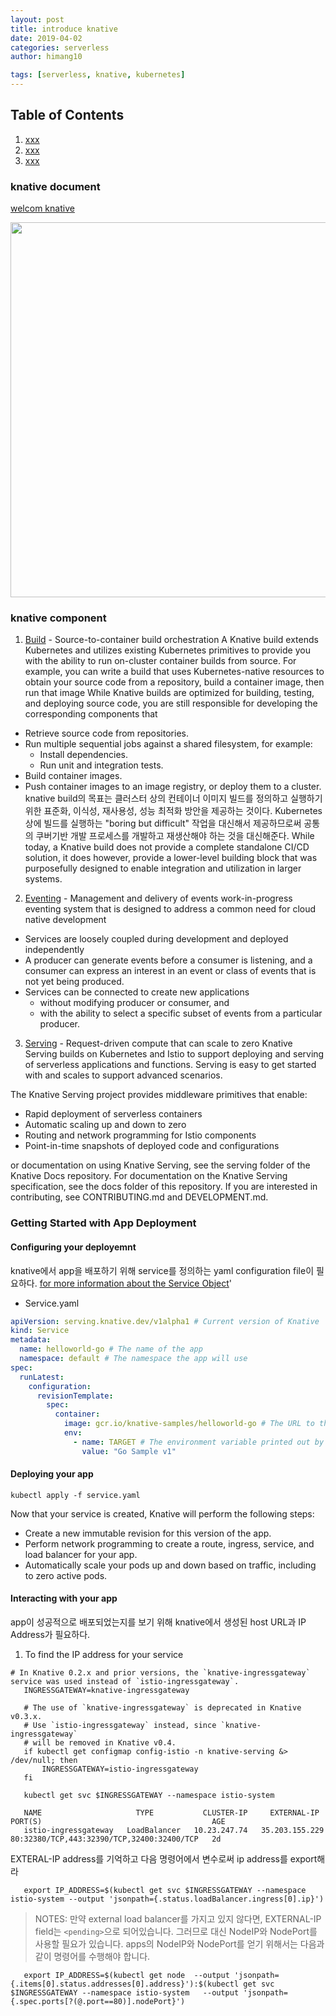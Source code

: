 ```yaml
---
layout: post
title: introduce knative
date: 2019-04-02
categories: serverless
author: himang10

tags: [serverless, knative, kubernetes]
---
```


## Table of Contents
1. [xxx](#xxx)
2. [xxx](#xxx)
3. [xxx](#xxx)

### knative document 
[welcom knative](https://www.knative.dev/docs/)

<img src="https://www.knative.dev/docs/images/knative-audience.svg" width="600">

### knative component
1. [Build](https://github.com/knative/build/) - Source-to-container build orchestration
A Knative build extends Kubernetes and utilizes existing Kubernetes primitives to provide you with the ability to run on-cluster container builds from source. 
For example, you can write a build that uses Kubernetes-native resources to obtain your source code from a repository, build a container image, then run that image
While Knative builds are optimized for building, testing, and deploying source code, you are still responsible for developing the corresponding components that
* Retrieve source code from repositories.
* Run multiple sequential jobs against a shared filesystem, for example:
  - Install dependencies.
  - Run unit and integration tests.
* Build container images.
* Push container images to an image registry, or deploy them to a cluster.
knative build의 목표는 클러스터 상의 컨테이너 이미지 빌드를 정의하고 실행하기 위한 표준화, 이식성, 재사용성, 성능 최적화 방안을 제공하는 것이다. 
Kubernetes 상에 빌드를 실행하는 "boring but difficult" 작업을 대신해서 제공하므로써 공통의 쿠버기반 개발 프로세스를 개발하고 재생산해야 하는 것을 대신해준다. 
While today, a Knative build does not provide a complete standalone CI/CD solution, 
it does however, provide a lower-level building block that was purposefully designed to enable integration and utilization in larger systems.

2. [Eventing](https://github.com/knative/eventing) - Management and delivery of events
work-in-progress eventing system that is designed to address a common need for cloud native development
* Services are loosely coupled during development and deployed independently
* A producer can generate events before a consumer is listening, and a consumer can express an interest in an event or class of events that is not yet being produced.
* Services can be connected to create new applications
  - without modifying producer or consumer, and
  - with the ability to select a specific subset of events from a particular producer.

3. [Serving](https://github.com/knative/serving/) - Request-driven compute that can scale to zero
Knative Serving builds on Kubernetes and Istio to support deploying and serving of serverless applications and functions. 
Serving is easy to get started with and scales to support advanced scenarios.

The Knative Serving project provides middleware primitives that enable:

* Rapid deployment of serverless containers
* Automatic scaling up and down to zero
* Routing and network programming for Istio components
* Point-in-time snapshots of deployed code and configurations

or documentation on using Knative Serving, see the serving folder of the Knative Docs repository.
For documentation on the Knative Serving specification, see the docs folder of this repository.
If you are interested in contributing, see CONTRIBUTING.md and DEVELOPMENT.md.

### Getting Started with App Deployment
#### Configuring your deployemnt
knative에서 app을 배포하기 위해 service를 정의하는 yaml configuration file이 필요하다. 
[for more information about the Service Object](https://github.com/knative/serving/blob/master/docs/spec/overview.md#service)'

* Service.yaml
```yaml
apiVersion: serving.knative.dev/v1alpha1 # Current version of Knative
kind: Service
metadata:
  name: helloworld-go # The name of the app
  namespace: default # The namespace the app will use
spec:
  runLatest:
    configuration:
      revisionTemplate:
        spec:
          container:
            image: gcr.io/knative-samples/helloworld-go # The URL to the image of the app
            env:
              - name: TARGET # The environment variable printed out by the sample app
                value: "Go Sample v1"
````

#### Deploying your app
```
kubectl apply -f service.yaml
```

Now that your service is created, Knative will perform the following steps:

* Create a new immutable revision for this version of the app.
* Perform network programming to create a route, ingress, service, and load balancer for your app.
* Automatically scale your pods up and down based on traffic, including to zero active pods.

#### Interacting with your app
app이 성공적으로 배포되었는지를 보기 위해 knative에서 생성된 host URL과 IP Address가 필요하다.

1. To find the IP address for your service

```
# In Knative 0.2.x and prior versions, the `knative-ingressgateway` service was used instead of `istio-ingressgateway`.
   INGRESSGATEWAY=knative-ingressgateway

   # The use of `knative-ingressgateway` is deprecated in Knative v0.3.x.
   # Use `istio-ingressgateway` instead, since `knative-ingressgateway`
   # will be removed in Knative v0.4.
   if kubectl get configmap config-istio -n knative-serving &> /dev/null; then
       INGRESSGATEWAY=istio-ingressgateway
   fi

   kubectl get svc $INGRESSGATEWAY --namespace istio-system

   NAME                     TYPE           CLUSTER-IP     EXTERNAL-IP      PORT(S)                                      AGE
   istio-ingressgateway   LoadBalancer   10.23.247.74   35.203.155.229   80:32380/TCP,443:32390/TCP,32400:32400/TCP   2d
```

EXTERAL-IP address를 기억하고 다음 명령어에서 변수로써 ip address를 export해라
```
   export IP_ADDRESS=$(kubectl get svc $INGRESSGATEWAY --namespace istio-system --output 'jsonpath={.status.loadBalancer.ingress[0].ip}')
```

> NOTES: 만약 external load balancer를 가지고 있지 않다면, EXTERNAL-IP field는 `<pending>`으로 되어있습니다. 
> 그러므로 대신 NodeIP와 NodePort를 사용할 필요가 있습니다.
> apps의 NodeIP와 NodePort를 얻기 위해서는 다음과 같이 명령어를 수행해야 합니다.

```
   export IP_ADDRESS=$(kubectl get node  --output 'jsonpath={.items[0].status.addresses[0].address}'):$(kubectl get svc $INGRESSGATEWAY --namespace istio-system   --output 'jsonpath={.spec.ports[?(@.port==80)].nodePort}')
```